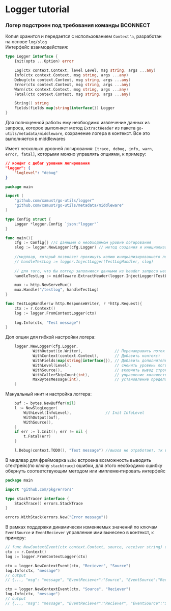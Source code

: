 # Logger tutorial

### Логер подстроен под требования команды BCONNECT

Копия хранится и передается с использованием `Context'a`, разработан на основе `log/slog`  
Интерфейс взаимодействия:
```go
type Logger interface {
	Init(opts ...Option) error

	Log(ctx context.Context, level Level, msg string, args ...any)
	Info(ctx context.Context, msg string, args ...any)
	Debug(ctx context.Context, msg string, args ...any)
	Error(ctx context.Context, msg string, args ...any)
	Warn(ctx context.Context, msg string, args ...any)
	Fatal(ctx context.Context, msg string, args ...any)

	String() string
	Fields(fields map[string]interface{}) Logger
}
```

Для полноценной работы ему необходимо извлечение данных из запроса, которое выполняет метод `ExtractHeader` из пакета `go-utils/metadata/middleware`, сохранение логера в контекст. 
Все это выполняется в middlewares

Имеет несколько уровней логирования: ```[trace, debug, info, warn, error, fatal]```, которыми можно управлять опциями, к примеру:

```json
// конфиг с дебаг уровнем логирования
"logger": {
    "loglevel": "debug"
}
```
```go
package main

import (
    "github.com/xamust/go-utils/logger"
    "github.com/xamust/go-utils/metadata/middleware"
)

type Config struct {
    Logger *logger.Config `json:"logger"`
}

func main(){
    cfg := Config{} //с данными о необходимом уровне логирования
    slog := logger.NewLogger(cfg.Logger) // метод создания и инициализации логгера
	
    //мидлвар, который позволяет прокинуть копию инициализированного логгера в контекст
	// handleTestLog := logger.InjectLogger(TestLogHandler, slog) 
  
	// для того, что бы логгер заполнился данными из header запроса необходимо его обернуть его еще одним мидлваром для извлечения данных
    handleTestLog := middleware.ExtractHeader(logger.InjectLogger(TestLogHandler, slog))

    mux := http.NewServeMux()
    mux.Handle("/testlog", handleTestLog)
}

func TestLogHandler(w http.ResponseWriter, r *http.Request){
	ctx := r.Context()
	log := logger.FromContextLogger(ctx)
	
	log.Info(ctx, "Test message")
}
```

Доп опции для гибкой настройки логера:
```go
    logger.NewLogger(cfg.Logger,
            WithOutput(io.Writer), 				// Перенаправить поток вывода данных
            WithContext(context.Context), 		// Добавить контекст
            WithFields(map[string]interface{}), // Добавить дополнительные необходимые поля со значениями
            WithLevel(Level), 					// сменить уровень логирования
            WithSource(), 						// включить вывод строки вызовы метода логера
            WithCallerSkipCount(int), 			// управление количества пропуска строк в стеке, для корректировки вывода
            MaxBytesMessage(int), 				// установление предела длины сообщения
    )
```

Мануальный инит и настройка логгера:
```go
	buf := bytes.NewBuffer(nil)
	l := NewSlogLogger(
		WithLevel(InfoLevel),				// Init InfoLevel
		WithOutput(buf),
		WithSource(),
	)
	if err := l.Init(); err != nil {
		t.Fatal(err)
	}

	l.Debug(context.TODO(), "Test message") //вызов не отработает, тк включен уровень Info
```

В мидлвар для фреймоврка `Echo` встроена возможность выводить стектрейс(по ключу `stacktrace`) ошибки, для этого необходимо ошибку обернуть соответствующим методом или имплементировать интерфейс
```go
package main

import "github.com/pkg/errors"

type stackTracer interface {
    StackTrace() errors.StackTrace
}

errors.WithStack(errors.New("Error message"))
```

В рамках поддержки динамически изменяемых значений по ключам `EventSource` и `EventReciever` управление ими вынесено в контекст, к примеру:
```go
// func NewContextEvent(ctx context.Context, source, receiver string) context.Context
ctx := r.Context()
log := logger.FromContextLogger(ctx)

ctx = logger.NewContextEvent(ctx, "Reciever", "Source")
log.Info(ctx, "message")
// output
// {..., "msg": "message", "EventReciever":"Source", "EventSource":"Reciever", ....}

ctx = logger.NewContextEvent(ctx, "Source", "Reciever")
log.Info(ctx, "message")
// output
// {..., "msg": "message", "EventReciever":"Reciever", "EventSource":"Source", ....}
```
